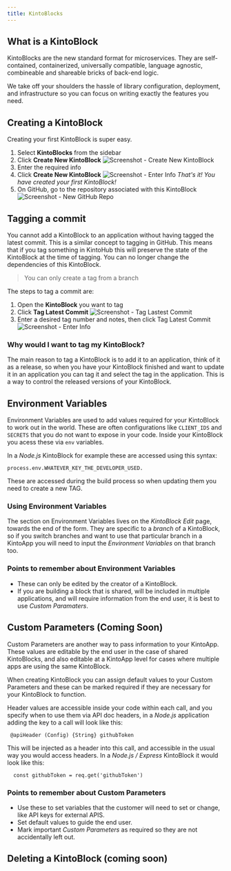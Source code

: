 ```yaml
---
title: KintoBlocks
---
```


## What is a KintoBlock


KintoBlocks are the new standard format for microservices.
They are self-contained, containerized, universally compatible, language agnostic, combineable and shareable bricks of back-end logic.

We take off your shoulders the hassle of library configuration, deployment, and infrastructure so you can focus on writing exactly the features you need.

## Creating a KintoBlock

Creating your first KintoBlock is super easy.

1. Select **KintoBlocks** from the sidebar
2. Click **Create New KintoBlock**
![Screenshot - Create New KintoBlock](/docs/assets/creating-a-kintoblock-1-2.png)
3. Enter the required info
4. Click **Create New KintoBlock**
![Screenshot - Enter Info](/docs/assets/creating-a-kintoblock-3-4.png)
_That's it! You have created your first KintoBlock!_
6. On GitHub, go to the repository associated with this KintoBlock
![Screenshot - New GitHub Repo](/docs/assets/creating-a-kintoblock-5.png)

## Tagging a commit

You cannot add a KintoBlock to an application without having tagged the latest commit. This is a similar concept to tagging in GitHub.
This means that if you tag something in KintoHub this will preserve the state of the KintoBlock at the time of tagging. You can no longer change the dependencies of this KintoBlock.

> You can only create a tag from a branch

The steps to tag a commit are:

1. Open the **KintoBlock** you want to tag
2. Click **Tag Latest Commit**
![Screenshot - Tag Lastest Commit](/docs/assets/tagging-a-commit-1-2.png)
3. Enter a desired tag number and notes, then click Tag Latest Commit
![Screenshot - Enter Info](/docs/assets/tagging-a-commit-3.png)

### Why would I want to tag my KintoBlock?

The main reason to tag a KintoBlock is to add it to an application, think of it as a release, so when you have your KintoBlock finished and want to update it in an application you can tag it and select the tag in the application. This is a way to control the released versions of your KintoBlock.

## Environment Variables

Environment Variables are used to add values required for your KintoBlock to work out in the world. These are often configurations like  `CLIENT_IDS` and `SECRETS` that you do not want to expose in your code. Inside your KintoBlock you acess these via `env` variables. 

In a *Node.js* KintoBlock for example these are accessed using this syntax:

```
process.env.WHATEVER_KEY_THE_DEVELOPER_USED.
```

These are accessed during the build process so when updating them you need to create a new TAG.

### Using Environment Variables

The section on Environment Variables lives on the *KintoBlock Edit* page, towards the end of the form. They are specific to a *branch* of a KintoBlock, so if you switch branches and want to use that particular branch in a KintoApp you will need to input the *Environment Variables* on that branch too.

### Points to remember about Environment Variables

- These can only be edited by the creator of a KintoBlock.
- If you are building a block that is shared, will be included in multiple applications, and will require information from the end user, it is best to use *Custom Paramaters*.

## Custom Parameters (Coming Soon)

Custom Parameters are another way to pass information to your KintoApp. These values are editable by the end user in the case of shared KintoBlocks, and also editable at a KintoApp level for cases where multiple apps are using the same KintoBlock.

When creating KintoBlock you can assign default values to your Custom Parameters and these can be marked required if they are necessary for your KintoBlock to function.

Header values are accessible inside your code within each call, and you specify when to use them via API doc headers, in a *Node.js* application adding the key to a call will look like this:

```
 @apiHeader (Config) {String} githubToken 
```

This will be injected as a header into this call, and accessible in the usual way you would access headers. In a *Node.js / Express* KintoBlock it would look like this: 

```
  const githubToken = req.get('githubToken')
```

### Points to remember about Custom Parameters 
- Use these to set variables that the customer will need to set or change, like API keys for external APIS.
- Set default values to guide the end user.
- Mark important *Custom Parameters* as required so they are not accidentally left out.


## Deleting a KintoBlock (coming soon)
